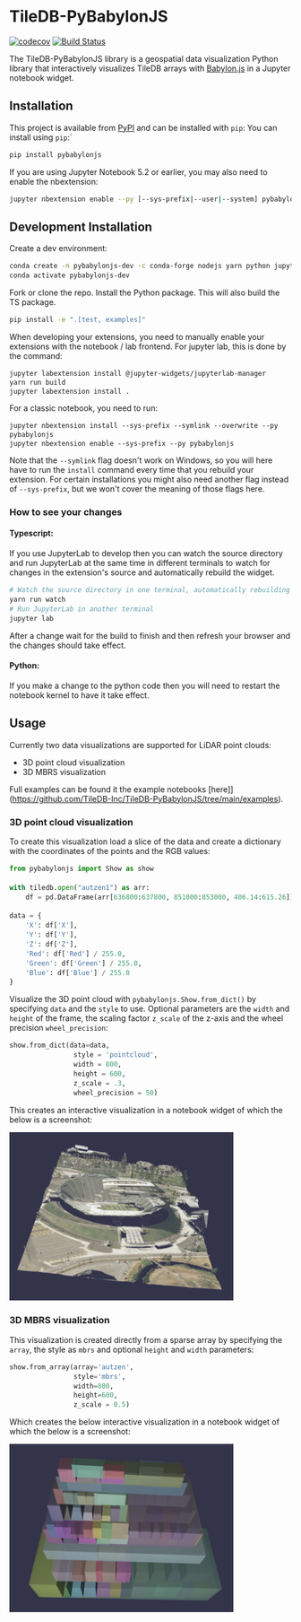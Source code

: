 
# TileDB-PyBabylonJS

[![codecov](https://codecov.io/gh/TileDB-Inc/PyBabylonJS/branch/master/graph/badge.svg)](https://codecov.io/gh/TileDB-Inc/PyBabylonJS)
[![Build Status](https://dev.azure.com/TileDB-Inc/CI/_apis/build/status/TileDB-Inc.TileDB-PyBabylonJS?branchName=main)](https://dev.azure.com/TileDB-Inc/CI/_build/latest?definitionId=37&branchName=main)


The TileDB-PyBabylonJS library is a geospatial data visualization Python library that interactively visualizes TileDB arrays with [Babylon.js](https://www.babylonjs.com) in a Jupyter notebook widget. 

## Installation

This project is available from [PyPI](https://pypi.org/project/pybabylonjs/) and can be installed with `pip`:
You can install using `pip`:`

```bash
pip install pybabylonjs
```

If you are using Jupyter Notebook 5.2 or earlier, you may also need to enable
the nbextension:
```bash
jupyter nbextension enable --py [--sys-prefix|--user|--system] pybabylonjs
```

## Development Installation

Create a dev environment:
```bash
conda create -n pybabylonjs-dev -c conda-forge nodejs yarn python jupyterlab
conda activate pybabylonjs-dev
```

Fork or clone the repo. Install the Python package. This will also build the TS package.
```bash
pip install -e ".[test, examples]"
```

When developing your extensions, you need to manually enable your extensions with the
notebook / lab frontend. For jupyter lab, this is done by the command:

```
jupyter labextension install @jupyter-widgets/jupyterlab-manager
yarn run build
jupyter labextension install .
```

For a classic notebook, you need to run:

```
jupyter nbextension install --sys-prefix --symlink --overwrite --py pybabylonjs
jupyter nbextension enable --sys-prefix --py pybabylonjs
```

Note that the `--symlink` flag doesn't work on Windows, so you will here have to run
the `install` command every time that you rebuild your extension. For certain installations
you might also need another flag instead of `--sys-prefix`, but we won't cover the meaning
of those flags here.

### How to see your changes
#### Typescript:
If you use JupyterLab to develop then you can watch the source directory and run JupyterLab at the same time in different
terminals to watch for changes in the extension's source and automatically rebuild the widget.

```bash
# Watch the source directory in one terminal, automatically rebuilding when needed
yarn run watch
# Run JupyterLab in another terminal
jupyter lab
```

After a change wait for the build to finish and then refresh your browser and the changes should take effect.

#### Python:
If you make a change to the python code then you will need to restart the notebook kernel to have it take effect.

## Usage

Currently two data visualizations are supported for LiDAR point clouds:

* 3D point cloud visualization
* 3D MBRS visualization

Full examples can be found it the example notebooks [here]](https://github.com/TileDB-Inc/TileDB-PyBabylonJS/tree/main/examples).

### 3D point cloud visualization

To create this visualization load a slice of the data and create a dictionary with the coordinates of the points and the RGB values:

```python
from pybabylonjs import Show as show

with tiledb.open("autzen1") as arr:
    df = pd.DataFrame(arr[636800:637800, 851000:853000, 406.14:615.26])

data = {
    'X': df['X'],
    'Y': df['Y'],
    'Z': df['Z'],
    'Red': df['Red'] / 255.0,
    'Green': df['Green'] / 255.0,
    'Blue': df['Blue'] / 255.0
}
```

Visualize the 3D point cloud with `pybabylonjs.Show.from_dict()` by specifying `data` and the `style` to use. Optional parameters are the `width` and `height` of the frame, the scaling factor `z_scale` of the z-axis and the wheel precision `wheel_precision`:

```python
show.from_dict(data=data,
                style = 'pointcloud',
                width = 800,
                height = 600,
                z_scale = .3,
                wheel_precision = 50)
```

This creates an interactive visualization in a notebook widget of which the below is a screenshot:

<img src="examples/pointcloud.png"  width="400" height="300" />

### 3D MBRS visualization

This visualization is created directly from a sparse array by specifying the `array`, the style as `mbrs` and optional `height` and `width` parameters:

```python
show.from_array(array='autzen',
                style='mbrs',
                width=800,
                height=600,
                z_scale = 0.5)
```

Which creates the below interactive visualization in a notebook widget of which the below is a screenshot:

<img src="examples/mbrs.png"  width="400" height="300" />